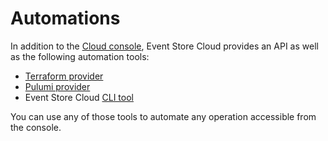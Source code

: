 # Automations

In addition to the [Cloud console][cloud console], Event Store Cloud provides an API as well as the following automation tools:

* [Terraform provider](terraform.md)
* [Pulumi provider](pulumi.md)
* Event Store Cloud [CLI tool][esc cli github] 

You can use any of those tools to automate any operation accessible from the console.

[esc cli github]: https://github.com/EventStore/esc
[cloud console]: https://console.eventstore.cloud/

